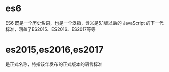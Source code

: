 # es6

ES6 既是一个历史名词，也是一个泛指，含义是5.1版以后的 JavaScript 的下一代标准，涵盖了ES2015、ES2016、ES2017等等

# es2015,es2016,es2017
是正式名称，特指该年发布的正式版本的语言标准


